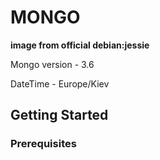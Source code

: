 # MONGO

 **image from official debian:jessie**

  Mongo version - 3.6

  DateTime - Europe/Kiev

## Getting Started


### Prerequisites
